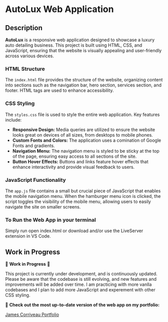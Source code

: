 # AutoLux Web Application

## Description

**AutoLux** is a responsive web application designed to showcase a luxury auto detailing business. This project is built using HTML, CSS, and JavaScript, ensuring that the website is visually appealing and user-friendly across various devices.

### HTML Structure

The `index.html` file provides the structure of the website, organizing content into sections such as the navigation bar, hero section, services section, and footer. HTML tags are used to enhance accessibility.

### CSS Styling

The `styles.css` file is used to style the entire web application. Key features include:

- **Responsive Design:** Media queries are utilized to ensure the website looks great on devices of all sizes, from desktops to mobile phones.
- **Custom Fonts and Colors:** The application uses a comination of Google Fonts and gradients.
- **Navigation Menu:** The navigation menu is styled to be sticky at the top of the page, ensuring easy access to all sections of the site.
- **Button Hover Effects:** Buttons and links feature hover effects that enhance interactivity and provide visual feedback to users.

### JavaScript Functionality

The `app.js` file contains a small but crucial piece of JavaScript that enables the mobile navigation menu. When the hamburger menu icon is clicked, the script toggles the visibility of the mobile menu, allowing users to easily navigate the site on smaller screens.

### To Run the Web App in your terminal

Simply run open index.html or download and/or use the LiveServer extension in VS Code.

## Work in Progress

🚧 **Work in Progress** 🚧

This project is currently under development, and is continuously updated. Please be aware that the codebase is still evolving, and new features and improvements will be added over time. I am practicing with more vanlla codebases and I plan to add more JavaScript and experement with other CSS styling.

🔗 **Check out the most up-to-date version of the web app on my portfolio:**

[James Corriveau Portfolio](https://james-corriveau-portfolio.netlify.app)
